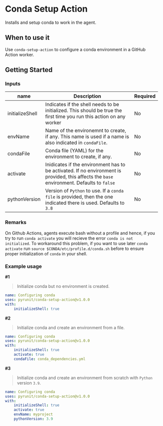 # Conda Setup Action

Installs and setup conda to work in the agent.

## When to use it

Use `conda-setup-action` to configure a conda environment in a GitHub Action worker.

## Getting Started

### Inputs

| name                       | Description | Required |
|----------------------------|-------------|----------|
| initializeShell            | Indicates if the shell needs to be initialized. This should be true the first time you run this action on any worker | No |
| envName                    | Name of the environemnt to create, if any. This name is used if a name is also indicated in `condaFile`. | No |
| condaFile                  | Conda file (YAML) for the environment to create, if any. | No |
| activate                   | Inidicates if the environment has to be activated. If no environment is provided, this affects the `base` environment. Defaults to `false` | No | 
| pythonVersion              | Version of `Python` to use. If a `conda file` is provided, then the one indicated there is used. Defaults to `3.8` | No |

### Remarks

On Github Actions, agents execute bash without a profile and hence, if you try to run `conda activate` you will recieve the error `conda is not initialized`. To workaround this problem, if you want to use later `conda activate` run `source $CONDA/etc/profile.d/conda.sh` before to ensure proper initialization of `conda` in your shell.

### Example usage

**#1**
> Initialize conda but no environment is created.

```yml
name: Configuring conda
uses: pyrunit/conda-setup-action@v1.0.0
with:
    initializeShell: true
```

**#2**
> Initialize conda and create an environment from a file.

```yml
name: Configuring conda
uses: pyrunit/conda-setup-action@v1.0.0
with:
    initializeShell: true
    activate: true
    condaFile: conda_dependencies.yml
```

**#3**
> Initialize conda and create an environment from scratch with `Python` version `3.9`.

```yml
name: Configuring conda
uses: pyrunit/conda-setup-action@v1.0.0
with:
    initializeShell: true
    activate: true
    envName: myproject
    pythonVersion: 3.9
```